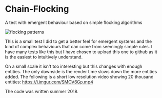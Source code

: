# Chain-Flocking
A test with emergent behaviour based on simple flocking algorithms

![flocking patterns](https://i.imgur.com/xAVBIjP.png)

This is a small test I did to get a better feel for emergent systems and the kind of complex behaviours that can come from seemingly simple rules. I have many tests like this but I have chosen to upload this one to github as it is the easiest to intuitively understand.

On a small scale it isn't too interesting but this changes with enough entities. The only downside is the render time slows down the more entities added. The following is a short low resolution video showing 20 thousand entities: https://i.imgur.com/SMOV6Gp.mp4

The code was written summer 2018.
